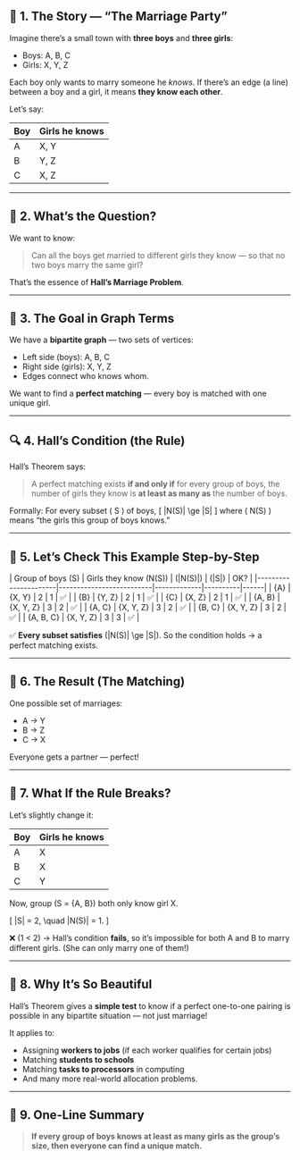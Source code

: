 ## 🌸 1. The Story — “The Marriage Party”

Imagine there’s a small town with **three boys** and **three girls**:

* Boys: A, B, C
* Girls: X, Y, Z

Each boy only wants to marry someone he *knows*.
If there’s an edge (a line) between a boy and a girl, it means **they know each other**.

Let’s say:

| Boy | Girls he knows |
| --- | -------------- |
| A   | X, Y           |
| B   | Y, Z           |
| C   | X, Z           |

---

## 💭 2. What’s the Question?

We want to know:

> Can all the boys get married to different girls they know — so that no two boys marry the same girl?

That’s the essence of **Hall’s Marriage Problem**.

---

## 🎯 3. The Goal in Graph Terms

We have a **bipartite graph** — two sets of vertices:

* Left side (boys): A, B, C
* Right side (girls): X, Y, Z
* Edges connect who knows whom.

We want to find a **perfect matching** — every boy is matched with one unique girl.

---

## 🔍 4. Hall’s Condition (the Rule)

Hall’s Theorem says:

> A perfect matching exists **if and only if**
> for every group of boys, the number of girls they know is **at least as many as** the number of boys.

Formally:
For every subset ( S ) of boys,
[
|N(S)| \ge |S|
]
where ( N(S) ) means “the girls this group of boys knows.”

---

## 🧮 5. Let’s Check This Example Step-by-Step

| Group of boys (S) | Girls they know (N(S)) | (|N(S)|) | (|S|) | OK? |
|----------------------|--------------------------|-------------|----------|------|
| {A} | {X, Y} | 2 | 1 | ✅ |
| {B} | {Y, Z} | 2 | 1 | ✅ |
| {C} | {X, Z} | 2 | 1 | ✅ |
| {A, B} | {X, Y, Z} | 3 | 2 | ✅ |
| {A, C} | {X, Y, Z} | 3 | 2 | ✅ |
| {B, C} | {X, Y, Z} | 3 | 2 | ✅ |
| {A, B, C} | {X, Y, Z} | 3 | 3 | ✅ |

✅ **Every subset satisfies** (|N(S)| \ge |S|).
So the condition holds → a perfect matching exists.

---

## 💍 6. The Result (The Matching)

One possible set of marriages:

* A → Y
* B → Z
* C → X

Everyone gets a partner — perfect!

---

## 🚫 7. What If the Rule Breaks?

Let’s slightly change it:

| Boy | Girls he knows |
| --- | -------------- |
| A   | X              |
| B   | X              |
| C   | Y              |

Now, group (S = {A, B}) both only know girl X.

[
|S| = 2, \quad |N(S)| = 1.
]

❌ (1 < 2) → Hall’s condition **fails**,
so it’s impossible for both A and B to marry different girls.
(She can only marry one of them!)

---

## 🌈 8. Why It’s So Beautiful

Hall’s Theorem gives a **simple test** to know if a perfect one-to-one pairing is possible in any bipartite situation — not just marriage!

It applies to:

* Assigning **workers to jobs** (if each worker qualifies for certain jobs)
* Matching **students to schools**
* Matching **tasks to processors** in computing
* And many more real-world allocation problems.

---

## 🧠 9. One-Line Summary

> **If every group of boys knows at least as many girls as the group’s size, then everyone can find a unique match.**

